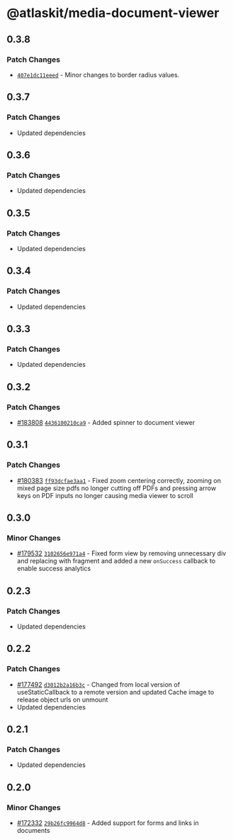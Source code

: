 # @atlaskit/media-document-viewer

## 0.3.8

### Patch Changes

- [`407e1dc11eeed`](https://bitbucket.org/atlassian/atlassian-frontend-monorepo/commits/407e1dc11eeed) -
  Minor changes to border radius values.

## 0.3.7

### Patch Changes

- Updated dependencies

## 0.3.6

### Patch Changes

- Updated dependencies

## 0.3.5

### Patch Changes

- Updated dependencies

## 0.3.4

### Patch Changes

- Updated dependencies

## 0.3.3

### Patch Changes

- Updated dependencies

## 0.3.2

### Patch Changes

- [#183808](https://bitbucket.org/atlassian/atlassian-frontend-monorepo/pull-requests/183808)
  [`4436100210ca9`](https://bitbucket.org/atlassian/atlassian-frontend-monorepo/commits/4436100210ca9) -
  Added spinner to document viewer

## 0.3.1

### Patch Changes

- [#180383](https://bitbucket.org/atlassian/atlassian-frontend-monorepo/pull-requests/180383)
  [`ff93dcfae3aa1`](https://bitbucket.org/atlassian/atlassian-frontend-monorepo/commits/ff93dcfae3aa1) -
  Fixed zoom centering correctly, zooming on mixed page size pdfs no longer cutting off PDFs and
  pressing arrow keys on PDF inputs no longer causing media viewer to scroll

## 0.3.0

### Minor Changes

- [#179532](https://bitbucket.org/atlassian/atlassian-frontend-monorepo/pull-requests/179532)
  [`3102656e971a4`](https://bitbucket.org/atlassian/atlassian-frontend-monorepo/commits/3102656e971a4) -
  Fixed form view by removing unnecessary div and replacing with fragment and added a new
  `onSuccess` callback to enable success analytics

## 0.2.3

### Patch Changes

- Updated dependencies

## 0.2.2

### Patch Changes

- [#177492](https://bitbucket.org/atlassian/atlassian-frontend-monorepo/pull-requests/177492)
  [`d3012b2a16b3c`](https://bitbucket.org/atlassian/atlassian-frontend-monorepo/commits/d3012b2a16b3c) -
  Changed from local version of useStaticCallback to a remote version and updated Cache image to
  release object urls on unmount
- Updated dependencies

## 0.2.1

### Patch Changes

- Updated dependencies

## 0.2.0

### Minor Changes

- [#172332](https://bitbucket.org/atlassian/atlassian-frontend-monorepo/pull-requests/172332)
  [`29b26fc9964d8`](https://bitbucket.org/atlassian/atlassian-frontend-monorepo/commits/29b26fc9964d8) -
  Added support for forms and links in documents
